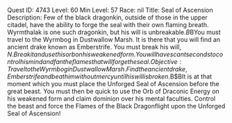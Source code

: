 Quest ID: 4743
Level: 60
Min Level: 57
Race: nil
Title: Seal of Ascension
Description: Few of the black dragonkin, outside of those in the upper citadel, have the ability to forge the seal with their own flaming breath. Wyrmthalak is one such dragonkin, but his will is unbreakable.$B$BYou must travel to the Wyrmbog in Dustwallow Marsh. It is there that you will find an ancient drake known as Emberstrife. You must break his will, $N. Break it and use this orb on his weakened form. You will have scant seconds to control his mind and fan the flames that will forge the seal.
Objective: Travel to the Wyrmbog in Dustwallow Marsh. Find the ancient drake, Emberstrife and beat him without mercy until his will is broken.$B$BIt is at that moment which you must place the Unforged Seal of Ascension before the great beast. You must then be quick to use the Orb of Draconic Energy on his weakened form and claim dominion over his mental faculties. Control the beast and force the Flames of the Black Dragonflight upon the Unforged Seal of Ascension!
